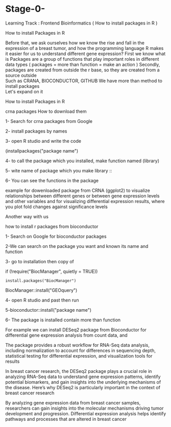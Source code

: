 # Stage-0-
 Learning Track : Frontend Bioinformatics    ( How to install packages in R )
  
How to install Packages in R

Before that, we ask ourselves how we know the rise and fall in the expression of a breast tumor, and how the programming language R makes it easier for us to understand different gene expression?
First we know what is
 Packages are a group of functions that play important roles in different data types
( packages \= more than function \= make an action )
Secondly, packages are created from outside the r base, so they are created from a source outside   
Such as CRANA, BIOCONDUCTOR, GITHUB We have more than method to install packages  
Let's expand on it

How to install Packages in R 

 crna packages How to download them

1- Search for crna packages from Google

2- install packages by names

3- open R studio and write the code

(installpackages("package name")

4- to call the package which you installed, make function named (library)

5- wite name of package which you make library ::

6- You can see the functions in the package

example for dowenloaded package from CRNA (ggplot2) to visualize relationships between different genes or between gene expression levels and other variables and for visualizing differential expression results, where you plot fold changes against significance levels

Another way with us

how to install r packages from bioconductor

1- Search on Google for bioconductor packages

2-We can search on the package you want and known its name and function

3- go to installation then copy of

 if (\!require("BiocManager", quietly \= TRUE))

    install.packages("BiocManager")

 

BiocManager::install("GEOquery")

 

4- open R studio and past then run

5-bioconductor::install("package name")

6- The package is installed contain more than function

 

For example we can install DESeq2 package from Bioconductor for differential gene expression analysis from count data, and

The package provides a robust workflow for RNA-Seq data analysis, including normalization to account for differences in sequencing depth, statistical testing for differential expression, and visualization tools for results

In breast cancer research, the DESeq2 package plays a crucial role in analyzing RNA-Seq data to understand gene expression patterns, identify potential biomarkers, and gain insights into the underlying mechanisms of the disease. Here’s why DESeq2 is particularly important in the context of breast cancer research

 

By analyzing gene expression data from breast cancer samples, researchers can gain insights into the molecular mechanisms driving tumor development and progression. Differential expression analysis helps identify pathways and processes that are altered in breast cancer

 

 

 

